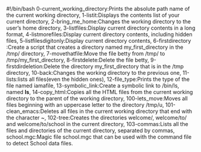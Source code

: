 #!/bin/bash
0-current_working_directory:Prints the absolute path name of the current working directory, 1-listit:Displays the contents list of your current directory, 2-bring_me_home:Changes the working directory to the user’s home directory, 3-listfiles:Display current directory contents in a long format,  4-listmorefiles:Display current directory contents, including hidden files, 5-listfilesdigitonly:Display current directory contents, 6-firstdirectory
:Create a script that creates a directory named my_first_directory in the /tmp/ directory, 7-movethatfile:Move the file betty from /tmp/ to /tmp/my_first_directory, 8-firstdelete:Delete the file betty, 9-firstdirdeletion:Delete the directory my_first_directory that is in the /tmp directory, 10-back:Changes the working directory to the previous one, 11-lists:lists all files(even the hidden ones), 12-file_type:Prints the type of the file named iamafile, 13-symbolic_link:Create a symbolic link to /bin/ls, named __ls__, 14-copy_html:Copies all the HTML files from the current working directory to the parent of the working directory, 100-lets_move:Moves all files beginning with an uppercase letter to the directory /tmp/u, 101-clean_emacs:Deletes all files in the current working directory that end with the character ~,  102-tree:Creates the directories welcome/, welcome/to/ and welcome/to/school in the current directory, 103-commas:Lists all the files and directories of the current directory, separated by commas, school.mgc:Magic file school.mgc that can be used with the command file to detect School data files.

